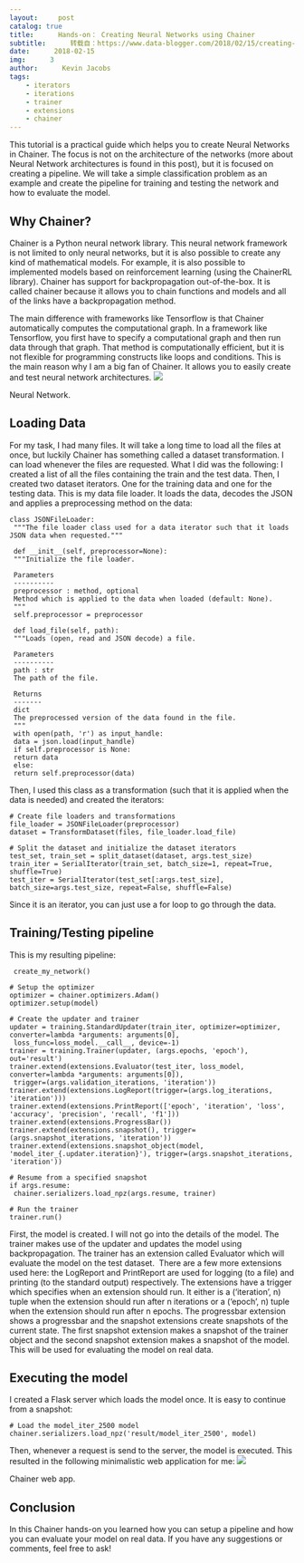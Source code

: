 ```yaml
---
layout:     post
catalog: true
title:      Hands-on： Creating Neural Networks using Chainer
subtitle:      转载自：https://www.data-blogger.com/2018/02/15/creating-neural-networks-chainer/
date:      2018-02-15
img:      3
author:      Kevin Jacobs
tags:
    - iterators
    - iterations
    - trainer
    - extensions
    - chainer
---
```


This tutorial is a practical guide which helps you to create Neural Networks in Chainer. The focus is not on the architecture of the networks (more about Neural Network architectures is found in this post), but it is focused on creating a pipeline. We will take a simple classification problem as an example and create the pipeline for training and testing the network and how to evaluate the model.



## Why Chainer?

Chainer is a Python neural network library. This neural network framework is not limited to only neural networks, but it is also possible to create any kind of mathematical models. For example, it is also possible to implemented models based on reinforcement learning (using the ChainerRL library). Chainer has support for backpropagation out-of-the-box. It is called chainer because it allows you to chain functions and models and all of the links have a backpropagation method.

The main difference with frameworks like Tensorflow is that Chainer automatically computes the computational graph. In a framework like Tensorflow, you first have to specify a computational graph and then run data through that graph. That method is computationally efficient, but it is not flexible for programming constructs like loops and conditions. This is the main reason why I am a big fan of Chainer. It allows you to easily create and test neural network architectures.
![](https://www.data-blogger.com/wp-content/uploads/2018/02/nn.png)


Neural Network.

## Loading Data

For my task, I had many files. It will take a long time to load all the files at once, but luckily Chainer has something called a dataset transformation. I can load whenever the files are requested. What I did was the following: I created a list of all the files containing the train and the test data. Then, I created two dataset iterators. One for the training data and one for the testing data. This is my data file loader. It loads the data, decodes the JSON and applies a preprocessing method on the data:

```
class JSONFileLoader:
 """The file loader class used for a data iterator such that it loads JSON data when requested."""

 def __init__(self, preprocessor=None):
 """Initialize the file loader.

 Parameters
 ----------
 preprocessor : method, optional
 Method which is applied to the data when loaded (default: None).
 """
 self.preprocessor = preprocessor

 def load_file(self, path):
 """Loads (open, read and JSON decode) a file.

 Parameters
 ----------
 path : str
 The path of the file.

 Returns
 -------
 dict
 The preprocessed version of the data found in the file.
 """
 with open(path, 'r') as input_handle:
 data = json.load(input_handle)
 if self.preprocessor is None:
 return data
 else:
 return self.preprocessor(data)
```

Then, I used this class as a transformation (such that it is applied when the data is needed) and created the iterators:

```
# Create file loaders and transformations
file_loader = JSONFileLoader(preprocessor)
dataset = TransformDataset(files, file_loader.load_file)

# Split the dataset and initialize the dataset iterators
test_set, train_set = split_dataset(dataset, args.test_size)
train_iter = SerialIterator(train_set, batch_size=1, repeat=True, shuffle=True)
test_iter = SerialIterator(test_set[:args.test_size], batch_size=args.test_size, repeat=False, shuffle=False)
```

Since it is an iterator, you can just use a for loop to go through the data.

 

## Training/Testing pipeline

This is my resulting pipeline:

```
 create_my_network()

# Setup the optimizer
optimizer = chainer.optimizers.Adam()
optimizer.setup(model)

# Create the updater and trainer
updater = training.StandardUpdater(train_iter, optimizer=optimizer, converter=lambda *arguments: arguments[0],
 loss_func=loss_model.__call__, device=-1)
trainer = training.Trainer(updater, (args.epochs, 'epoch'), out='result')
trainer.extend(extensions.Evaluator(test_iter, loss_model, converter=lambda *arguments: arguments[0]),
 trigger=(args.validation_iterations, 'iteration'))
trainer.extend(extensions.LogReport(trigger=(args.log_iterations, 'iteration')))
trainer.extend(extensions.PrintReport(['epoch', 'iteration', 'loss', 'accuracy', 'precision', 'recall', 'f1']))
trainer.extend(extensions.ProgressBar())
trainer.extend(extensions.snapshot(), trigger=(args.snapshot_iterations, 'iteration'))
trainer.extend(extensions.snapshot_object(model, 'model_iter_{.updater.iteration}'), trigger=(args.snapshot_iterations, 'iteration'))

# Resume from a specified snapshot
if args.resume:
 chainer.serializers.load_npz(args.resume, trainer)

# Run the trainer
trainer.run()
```

First, the model is created. I will not go into the details of the model. The trainer makes use of the updater and updates the model using backpropagation. The trainer has an extension called Evaluator which will evaluate the model on the test dataset.  There are a few more extensions used here: the LogReport and PrintReport are used for logging (to a file) and printing (to the standard output) respectively. The extensions have a trigger which specifies when an extension should run. It either is a (‘iteration’, n) tuple when the extension should run after n iterations or a (‘epoch’, n) tuple when the extension should run after n epochs. The progressbar extension shows a progressbar and the snapshot extensions create snapshots of the current state. The first snapshot extension makes a snapshot of the trainer object and the second snapshot extension makes a snapshot of the model. This will be used for evaluating the model on real data.

## Executing the model

I created a Flask server which loads the model once. It is easy to continue from a snapshot:

```
# Load the model_iter_2500 model
chainer.serializers.load_npz('result/model_iter_2500', model)
```

Then, whenever a request is send to the server, the model is executed. This resulted in the following minimalistic web application for me:
![](https://www.data-blogger.com/wp-content/uploads/2018/02/webapp-768x362.png)


Chainer web app.

## Conclusion

In this Chainer hands-on you learned how you can setup a pipeline and how you can evaluate your model on real data. If you have any suggestions or comments, feel free to ask!

 
